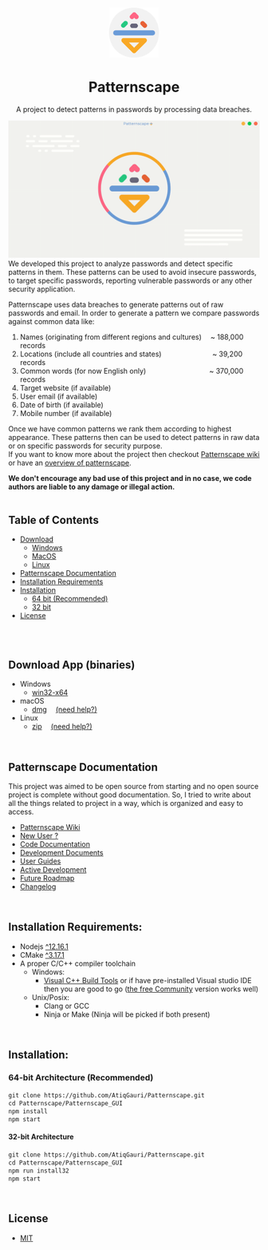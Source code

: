 <!-- PROJECT LOGO -->
<br />
<p align="center">
  <img src="Patternscape_GUI/source/assets/icons/app-icon.svg" alt="Logo" width="100" height="100">
  <h1 align="center">Patternscape</h1>
  <p align="center">
    A project to detect patterns in passwords by processing data breaches.
  </p>
</p>
<img src="screenshot.gif">      
We developed this project to analyze passwords and detect specific patterns in them. 
These patterns can be used to avoid insecure passwords, to target specific passwords, reporting vulnerable passwords or any other security application. 

Patternscape uses data breaches to generate patterns out of raw passwords and email.
In order to generate a pattern we compare passwords against common data like:

1. Names (originating from different regions and cultures) &ensp;&ensp;~  188,000 records
2. Locations (include all countries and states) &ensp;&ensp;&ensp;&ensp;&ensp;&ensp;&ensp;&ensp;&ensp;&ensp;&ensp;&ensp;&ensp;&ensp;~  39,200 records
3. Common words (for now English only) &ensp;&ensp;&ensp;&ensp;&ensp;&ensp;&ensp;&ensp;&ensp;&ensp;&ensp;&ensp;&ensp;&ensp;&ensp;&ensp;&ensp; ~  370,000 records
4. Target website (if available)
5. User email (if available)
6. Date of birth (if available)
7. Mobile number (if available)

Once we have common patterns we rank them according to highest appearance.
These patterns then can be used to detect patterns in raw data or on specific passwords for security purpose.       
If you want to know more about the project then checkout [Patternscape wiki](https://www.notion.so/atiqgauri/Patternscape-46cee07f3f6443628655cc1f48ca1e07) or have an [overview of patternscape](https://www.notion.so/atiqgauri/Project-Overview-f44b4344a919452aace7d8c99d206c5f). 

**We don't encourage any bad use of this project and in no case, we code authors are liable to any damage or illegal action.**
</br>
</br>

<!-- TABLE OF CONTENTS -->
## Table of Contents
* [Download](#download)
  * [Windows](#download)
  * [MacOS](#download)
  * [Linux](#download)
* [Patternscape Documentation](#documentation)
* [Installation Requirements](#requirements)
* [Installation](#installation)
  * [64 bit (Recommended)](#64bit)
  * [32 bit](#32bit)
* [License](#license)
</br>
</br>


## Download App (binaries) <i id="download"></i>
  * Windows
    * [win32-x64](https://github.com/AtiqGauri/Patternscape/releases/latest/download/Patternscape-win32-x64.zip)
  * macOS
    * [dmg](https://github.com/AtiqGauri/Patternscape/releases/latest/download/Patternscape-darwin-x64.zip)     &emsp;[(need help?)](https://www.notion.so/atiqgauri/App-Installation-Instructions-e9af1d9668674b53bca4527c6f54ddf2#ebe14a5f513b472896beebbb68f5e3f9)
  * Linux
    * [zip](https://github.com/AtiqGauri/Patternscape/releases/latest/download/Patternscape-linux-x64.zip)         &emsp;[(need help?)](https://www.notion.so/atiqgauri/App-Installation-Instructions-e9af1d9668674b53bca4527c6f54ddf2#4884793eaecc4bcfb11bdf40138d86c5)
</br>

## Patternscape Documentation <i id="documentation"></i>
This project was aimed to be open source from starting and no open source project is complete without good documentation. So, I tried to write about all the things related to project in a way, which is organized and easy to access.       
  * [Patternscape Wiki](https://www.notion.so/atiqgauri/Patternscape-46cee07f3f6443628655cc1f48ca1e07)
  * [New User ?](https://www.notion.so/atiqgauri/New-User-a4f3448686724c5c9dcd0d91fe88817d)
  * [Code Documentation](https://www.notion.so/atiqgauri/Documentation-432add2c655d4ef2b58e6e275fb06369)
  * [Development Documents](https://www.notion.so/atiqgauri/Development-43cccfc464f94f51b8f5d5a39058ccfb)
  * [User Guides](https://www.notion.so/atiqgauri/User-Guides-c5e2f377a55448fba0dbc5aeb3ee7374)
  * [Active Development](https://www.notion.so/atiqgauri/2c5ddc430916417193c7e7b890a7266c?v=37fda3dbb2fb45408423e17e23cf2ab3)
  * [Future Roadmap](https://www.notion.so/atiqgauri/Future-development-goals-da6c32ff3ef840219c8e9ffb499224ac)
  * [Changelog](https://www.notion.so/atiqgauri/Patternscape-Changelog-efe215fa53aa4412aef4439753ae52cd)
</br>

## Installation Requirements: <i id="requirements"></i> 
* Nodejs [^12.16.1](https://nodejs.org/en/)
* CMake [^3.17.1](https://cmake.org/download/)
* A proper C/C++ compiler toolchain
  * Windows:
    * [Visual C++ Build Tools](https://visualstudio.microsoft.com/visual-cpp-build-tools/) or if have pre-installed Visual studio IDE then you are good to go ([the free Community](https://visualstudio.microsoft.com/vs/community/) version works well)
  * Unix/Posix:
    * Clang or GCC
    * Ninja or Make (Ninja will be picked if both present)
</br>

## Installation: <i id="installation"></i>
### 64-bit Architecture (Recommended) <i id="64bit"></i>
```
git clone https://github.com/AtiqGauri/Patternscape.git
cd Patternscape/Patternscape_GUI
npm install
npm start
```
#### 32-bit Architecture <i id="32bit"></i>
```
git clone https://github.com/AtiqGauri/Patternscape.git
cd Patternscape/Patternscape_GUI
npm run install32
npm start
```
</br>

## License <i id="license"></i>
  * [MIT](https://github.com/AtiqGauri/Patternscape/blob/master/LICENSE)